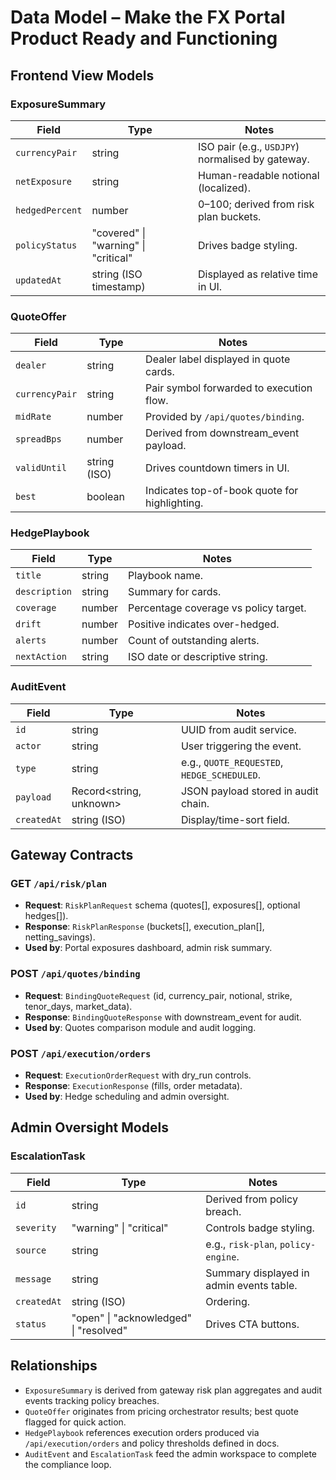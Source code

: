 # Data Model – Make the FX Portal Product Ready and Functioning

## Frontend View Models

### ExposureSummary
| Field | Type | Notes |
| --- | --- | --- |
| `currencyPair` | string | ISO pair (e.g., `USDJPY`) normalised by gateway. |
| `netExposure` | string | Human-readable notional (localized). |
| `hedgedPercent` | number | 0–100; derived from risk plan buckets. |
| `policyStatus` | "covered" \| "warning" \| "critical" | Drives badge styling. |
| `updatedAt` | string (ISO timestamp) | Displayed as relative time in UI. |

### QuoteOffer
| Field | Type | Notes |
| --- | --- | --- |
| `dealer` | string | Dealer label displayed in quote cards. |
| `currencyPair` | string | Pair symbol forwarded to execution flow. |
| `midRate` | number | Provided by `/api/quotes/binding`. |
| `spreadBps` | number | Derived from downstream_event payload. |
| `validUntil` | string (ISO) | Drives countdown timers in UI. |
| `best` | boolean | Indicates top-of-book quote for highlighting. |

### HedgePlaybook
| Field | Type | Notes |
| --- | --- | --- |
| `title` | string | Playbook name. |
| `description` | string | Summary for cards. |
| `coverage` | number | Percentage coverage vs policy target. |
| `drift` | number | Positive indicates over-hedged. |
| `alerts` | number | Count of outstanding alerts. |
| `nextAction` | string | ISO date or descriptive string. |

### AuditEvent
| Field | Type | Notes |
| --- | --- | --- |
| `id` | string | UUID from audit service. |
| `actor` | string | User triggering the event. |
| `type` | string | e.g., `QUOTE_REQUESTED`, `HEDGE_SCHEDULED`. |
| `payload` | Record<string, unknown> | JSON payload stored in audit chain. |
| `createdAt` | string (ISO) | Display/time-sort field. |

## Gateway Contracts

### GET `/api/risk/plan`
- **Request**: `RiskPlanRequest` schema (quotes[], exposures[], optional hedges[]).
- **Response**: `RiskPlanResponse` (buckets[], execution_plan[], netting_savings).
- **Used by**: Portal exposures dashboard, admin risk summary.

### POST `/api/quotes/binding`
- **Request**: `BindingQuoteRequest` (id, currency_pair, notional, strike, tenor_days, market_data).
- **Response**: `BindingQuoteResponse` with downstream_event for audit.
- **Used by**: Quotes comparison module and audit logging.

### POST `/api/execution/orders`
- **Request**: `ExecutionOrderRequest` with dry_run controls.
- **Response**: `ExecutionResponse` (fills, order metadata).
- **Used by**: Hedge scheduling and admin oversight.

## Admin Oversight Models

### EscalationTask
| Field | Type | Notes |
| --- | --- | --- |
| `id` | string | Derived from policy breach. |
| `severity` | "warning" \| "critical" | Controls badge styling. |
| `source` | string | e.g., `risk-plan`, `policy-engine`. |
| `message` | string | Summary displayed in admin events table. |
| `createdAt` | string (ISO) | Ordering. |
| `status` | "open" \| "acknowledged" \| "resolved" | Drives CTA buttons. |

## Relationships
- `ExposureSummary` is derived from gateway risk plan aggregates and audit events tracking policy breaches.
- `QuoteOffer` originates from pricing orchestrator results; best quote flagged for quick action.
- `HedgePlaybook` references execution orders produced via `/api/execution/orders` and policy thresholds defined in docs.
- `AuditEvent` and `EscalationTask` feed the admin workspace to complete the compliance loop.
